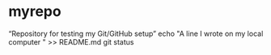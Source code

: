 # myrepo
“Repository for testing my Git/GitHub setup”
echo "A line I wrote on my local computer  " >> README.md
git status
